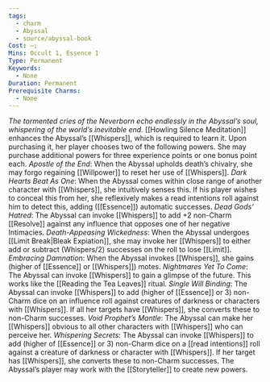 ```yaml
---
tags:
  - charm
  - Abyssal
  - source/abyssal-book
Cost: —; 
Mins: Occult 1, Essence 1
Type: Permanent
Keywords:
  - None
Duration: Permanent
Prerequisite Charms:
  - None
---
```

*The tormented cries of the Neverborn echo endlessly in the Abyssal’s soul, whispering of the world’s inevitable end.*
[[Howling Silence Meditation]] enhances the Abyssal’s [[Whispers]], which is required to learn it.
Upon purchasing it, her player chooses two of the following powers. She may purchase additional powers for three experience points or one bonus point each.
*Apostle of the End*: When the Abyssal upholds death’s chivalry, she may forgo regaining [[Willpower]] to reset her use of [[Whispers]].
*Dark Hearts Beat As One*: When the Abyssal comes within close range of another character with [[Whispers]], she intuitively senses this. If his player wishes to conceal this from her, she reflexively makes a read intentions roll against him to detect this, adding ([[Essence]]) automatic successes.
*Dead Gods’ Hatred*: The Abyssal can invoke [[Whispers]] to add +2 non-Charm [[Resolve]] against any influence that opposes one of her negative Intimacies.
*Death-Appeasing Wickedness*: When the Abyssal undergoes [[Limit Break|Bleak Expiation]], she may invoke her [[Whispers]] to either add or subtract (Whispers/2) successes on the roll to lose [[Limit]].
*Embracing Damnation*: When the Abyssal invokes [[Whispers]], she gains (higher of [[Essence]] or [[Whispers]]) motes.
*Nightmares Yet To Come*: The Abyssal can invoke [[Whispers]] to gain a glimpse of the future. This works like the [[Reading the Tea Leaves]] ritual.
*Single Will Binding*: The Abyssal can invoke [[Whispers]] to add (higher of [[Essence]] or 3) non-Charm dice on an influence roll against creatures of darkness or characters with [[Whispers]]. If all her targets have [[Whispers]], she converts these to non-Charm successes.
*Void Prophet’s Mantle*: The Abyssal can make her [[Whispers]] obvious to all other characters with [[Whispers]] who can perceive her.
*Whispering Secrets*: The Abyssal can invoke [[Whispers]] to add (higher of [[Essence]] or 3) non-Charm dice on a [[read intentions]] roll against a creature of darkness or character with [[Whispers]]. If her target has [[Whispers]], she converts these to non-Charm successes.
The Abyssal’s player may work with the [[Storyteller]] to create new powers.